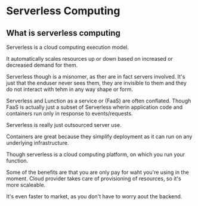 # Serverless Computing

## What is serverless computing

Serverless is a cloud computing execution model. 

It automatically scales resources up or down based on increased or decreased demand for them. 

Serverless though is a misnomer, as ther are in fact servers involved. It's just that the enduser never sees them, they are invisible to them and they do not interact with tehm in any way shape or form. 

Serverless and Lunction as a service or (FaaS) are often conflated. Though FaaS is actually just a subset of Serverless wherin application code and containers run only in response to events/requests.

Serverless is really just outsourced server use. 

Containers are great because they simplify deployment as it can run on any underlying infrastructure. 

Though serverless is a cloud computing platform, on which you run your function. 

Some of the benefits are that you are only pay for waht you're using in the moment. Cloud provider takes care of provisioning of resources, so it's more scaleable. 

It's even faster to market, as you don't have to worry aout the backend. 



